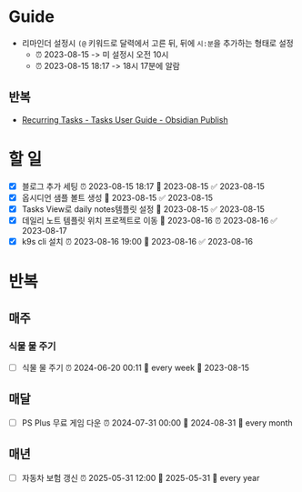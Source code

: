 # Guide
- 리마인더 설정시 `(@` 키워드로 달력에서 고른 뒤, 뒤에 `시:분`을 추가하는 형태로 설정
	- ⏰ 2023-08-15 -> 미 설정시 오전 10시
	- ⏰ 2023-08-15 18:17 -> 18시 17분에 알람
## 반복
- [Recurring Tasks - Tasks User Guide - Obsidian Publish](https://publish.obsidian.md/tasks/Getting+Started/Recurring+Tasks)

# 할 일
- [x] 블로그 추가 세팅 ⏰ 2023-08-15 18:17 📅 2023-08-15 ✅ 2023-08-15
- [x] 옵시디언 샘플 볼트 생성 📅 2023-08-15 ✅ 2023-08-15
- [x] Tasks View로 daily notes템플릿 설정 📅 2023-08-15 ✅ 2023-08-15
- [x] 데일리 노트 템플릿 위치 프로젝트로 이동 📅 2023-08-16 ⏰ 2023-08-16 ✅ 2023-08-17
- [x] k9s cli 설치 ⏰ 2023-08-16 19:00 📅 2023-08-16 ✅ 2023-08-16
# 반복
## 매주
### 식물 물 주기
- [ ] 식물 물 주기 ⏰ 2024-06-20 00:11 🔁 every week 📅 2023-08-15
## 매달
- [ ] PS Plus 무료 게임 다운 ⏰ 2024-07-31 00:00 📅 2024-08-31 🔁 every month  
## 매년
- [ ] 자동차 보험 갱신 ⏰ 2025-05-31 12:00 📅 2025-05-31 🔁 every year